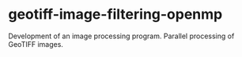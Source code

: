 # geotiff-image-filtering-openmp
Development of an image processing program. Parallel processing of GeoTIFF images.
